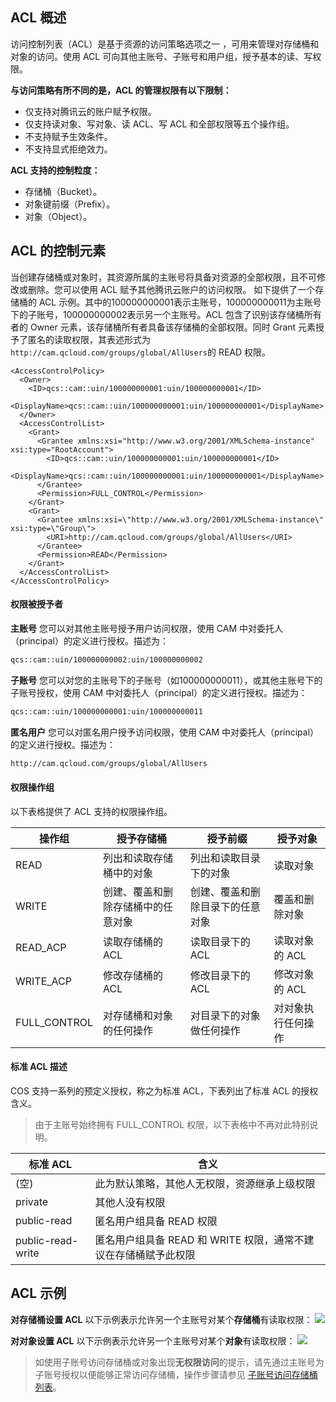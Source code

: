 ## ACL 概述
访问控制列表（ACL）是基于资源的访问策略选项之一 ，可用来管理对存储桶和对象的访问。使用 ACL 可向其他主账号、子账号和用户组，授予基本的读、写权限。

**与访问策略有所不同的是，ACL 的管理权限有以下限制：**
- 仅支持对腾讯云的账户赋予权限。
- 仅支持读对象、写对象、读 ACL、写 ACL 和全部权限等五个操作组。
- 不支持赋予生效条件。
- 不支持显式拒绝效力。

**ACL 支持的控制粒度：**
- 存储桶（Bucket）。
- 对象键前缀（Prefix）。
- 对象（Object）。

## ACL 的控制元素
当创建存储桶或对象时，其资源所属的主账号将具备对资源的全部权限，且不可修改或删除。您可以使用 ACL 赋予其他腾讯云账户的访问权限。
如下提供了一个存储桶的 ACL 示例。其中的100000000001表示主账号，100000000011为主账号下的子账号，100000000002表示另一个主账号。ACL 包含了识别该存储桶所有者的 Owner 元素，该存储桶所有者具备该存储桶的全部权限。同时 Grant 元素授予了匿名的读取权限，其表述形式为`http://cam.qcloud.com/groups/global/AllUsers`的 READ 权限。

```shell
<AccessControlPolicy>
  <Owner>
    <ID>qcs::cam::uin/100000000001:uin/100000000001</ID>
    <DisplayName>qcs::cam::uin/100000000001:uin/100000000001</DisplayName>
  </Owner>
  <AccessControlList>
    <Grant>
      <Grantee xmlns:xsi="http://www.w3.org/2001/XMLSchema-instance" xsi:type="RootAccount">
        <ID>qcs::cam::uin/100000000001:uin/100000000001</ID>
        <DisplayName>qcs::cam::uin/100000000001:uin/100000000001</DisplayName>
      </Grantee>
      <Permission>FULL_CONTROL</Permission>
    </Grant>
    <Grant>
      <Grantee xmlns:xsi=\"http://www.w3.org/2001/XMLSchema-instance\" xsi:type=\"Group\">
        <URI>http://cam.qcloud.com/groups/global/AllUsers</URI>
      </Grantee>
      <Permission>READ</Permission>
    </Grant>
  </AccessControlList>
</AccessControlPolicy>
```



#### 权限被授予者
**主账号**
您可以对其他主账号授予用户访问权限，使用 CAM 中对委托人（principal）的定义进行授权。描述为：
```bash
qcs::cam::uin/100000000002:uin/100000000002
```

**子账号**
您可以对您的主账号下的子账号（如100000000011），或其他主账号下的子账号授权，使用 CAM 中对委托人（principal）的定义进行授权。描述为：
```bash
qcs::cam::uin/100000000001:uin/100000000011
```

**匿名用户**
您可以对匿名用户授予访问权限，使用 CAM 中对委托人（principal）的定义进行授权。描述为：
```bash
http://cam.qcloud.com/groups/global/AllUsers
```

#### 权限操作组
以下表格提供了 ACL 支持的权限操作组。

| 操作组          | 授予存储桶             | 授予前缀             | 授予对象      |
| ------------ | ----------------- | ---------------- | --------- |
| READ         | 列出和读取存储桶中的对象      | 列出和读取目录下的对象      | 读取对象      |
| WRITE        | 创建、覆盖和删除存储桶中的任意对象 | 创建、覆盖和删除目录下的任意对象 | 覆盖和删除对象   |
| READ_ACP     | 读取存储桶的 ACL        | 读取目录下的 ACL       | 读取对象的 ACL |
| WRITE_ACP    | 修改存储桶的 ACL        | 修改目录下的 ACL       | 修改对象的 ACL |
| FULL_CONTROL | 对存储桶和对象的任何操作      | 对目录下的对象做任何操作     | 对对象执行任何操作 |

#### 标准 ACL 描述
COS 支持一系列的预定义授权，称之为标准 ACL，下表列出了标准 ACL 的授权含义。

>由于主账号始终拥有 FULL_CONTROL 权限，以下表格中不再对此特别说明。

| 标准 ACL            | 含义                                      |
| ----------------- | --------------------------------------- |
| (空)               | 此为默认策略，其他人无权限，资源继承上级权限                 |
| private           | 其他人没有权限                               |
| public-read       | 匿名用户组具备 READ 权限                        |
| public-read-write | 匿名用户组具备 READ 和 WRITE 权限，通常不建议在存储桶赋予此权限 |

## ACL 示例
**对存储桶设置 ACL**
以下示例表示允许另一个主账号对某个**存储桶**有读取权限：
![](https://main.qcloudimg.com/raw/d7fdfdcf75abd5b34fa3fc704f134ed1.png)

**对对象设置 ACL**
以下示例表示允许另一个主账号对某个**对象**有读取权限：
![](https://main.qcloudimg.com/raw/436257b395fd84afe85a5448d9b3280c.png)

>如使用子账号访问存储桶或对象出现**无权限访问**的提示，请先通过主账号为子账号授权以便能够正常访问存储桶，操作步骤请参见 [子账号访问存储桶列表](https://intl.cloud.tencent.com/document/product/436/17061)。
